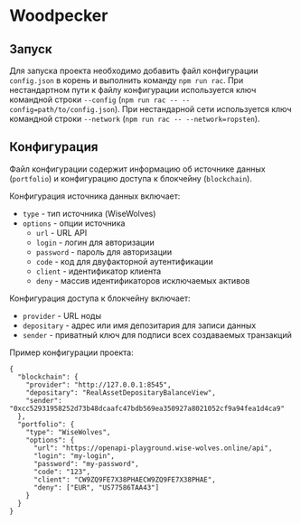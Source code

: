 # Woodpecker

## Запуск

Для запуска проекта необходимо добавить файл конфигурации `config.json` в корень и выполнить команду `npm run rac`. При нестандартном пути к файлу конфигурации используется ключ командной строки `--config` (`npm run rac -- --config=path/to/config.json`). При нестандарной сети используется ключ командной строки `--network` (`npm run rac -- --network=ropsten`).

## Конфигурация

Файл конфигурации содержит информацию об источнике данных (`portfolio`) и конфигурацию доступа к блокчейну (`blockchain`).

Конфигурация источника данных включает:

- `type` - тип источника (WiseWolves)
- `options` - опции источника
  - `url` - URL API
  - `login` - логин для авторизации
  - `password` - пароль для авторизации
  - `code` - код для двуфакторной аутентификации
  - `client` - идентификатор клиента
  - `deny` - массив идентификаторов исключаемых активов

Конфигурация доступа к блокчейну включает:

- `provider` - URL ноды
- `depositary` - адрес или имя депозитария для записи данных
- `sender` - приватный ключ для подписи всех создаваемых транзакций

Пример конфигурации проекта:

```
{
  "blockchain": {
    "provider": "http://127.0.0.1:8545",
    "depositary": "RealAssetDepositaryBalanceView",
    "sender": "0xcc52931958252d73b48dcaafc47bdb569ea350927a8021052cf9a94fea1d4ca9"
  },
  "portfolio": {
    "type": "WiseWolves",
    "options": {
      "url": "https://openapi-playground.wise-wolves.online/api",
      "login": "my-login",
      "password": "my-password",
      "code": "123",
      "client": "CW9ZQ9FE7X38PHAECW9ZQ9FE7X38PHAE",
      "deny": ["EUR", "US77586TAA43"]
    }
  }
}
```
